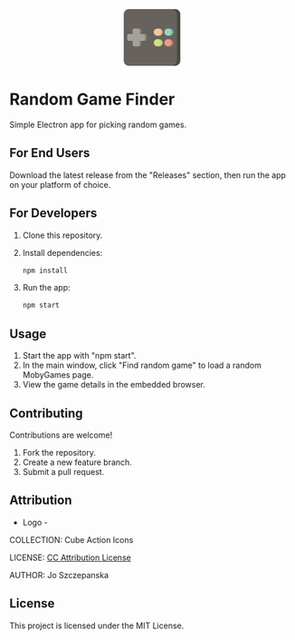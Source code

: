 <p align="center">
    <img src="./game-logo.png" alt="Logo" width="100" />
</p>

# Random Game Finder

Simple Electron app for picking random games.

## For End Users

Download the latest release from the "Releases" section, then run the app on your platform of choice.

## For Developers

1. Clone this repository.
2. Install dependencies:

   ```bash
   npm install
   ```

3. Run the app:

   ```bash
   npm start
   ```

## Usage

1. Start the app with "npm start".
2. In the main window, click "Find random game" to load a random MobyGames page.
3. View the game details in the embedded browser.

## Contributing

Contributions are welcome!

1. Fork the repository.
2. Create a new feature branch.
3. Submit a pull request.

## Attribution

- Logo -

COLLECTION: Cube Action Icons

LICENSE: [CC Attribution License](https://www.svgrepo.com/page/licensing/#CC%20Attribution)

AUTHOR: Jo Szczepanska

## License

This project is licensed under the MIT License.
